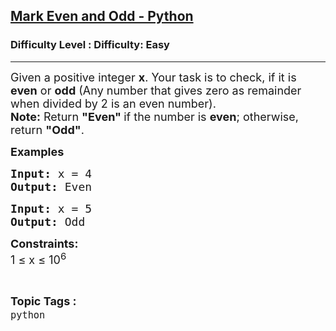 <h2><a href="https://www.geeksforgeeks.org/problems/mark-even-and-odd/1?&selectedLang=python3">Mark Even and Odd - Python</a></h2><h3>Difficulty Level : Difficulty: Easy</h3><hr><div class="problems_problem_content__Xm_eO"><p><span style="font-size: 18px;">Given a positive integer <strong>x</strong>. Your&nbsp;task is to check, if it is <strong>even</strong> or <strong>odd</strong> (Any number that gives zero as remainder when divided by 2 is an even number).<br><strong>Note:</strong> Return <strong>"Even" </strong>if the number is <strong>even</strong>; otherwise, return <strong>"Odd"</strong>.</span></p>
<p><span style="font-size: 18px;"><strong>Examples <br></strong></span></p>
<pre><span style="font-size: 18px;"><strong>Input: </strong>x = 4
<strong>Output: </strong>Even</span>
</pre>
<pre><span style="font-size: 18px;"><strong>Input: </strong>x = 5
<strong>Output: </strong>Odd</span>
</pre>
<p><span style="font-size: 18px;"><strong>Constraints:</strong><br>1 ≤ x ≤ 10<sup>6</sup></span></p></div><br><p><span style=font-size:18px><strong>Topic Tags : </strong><br><code>python</code>&nbsp;